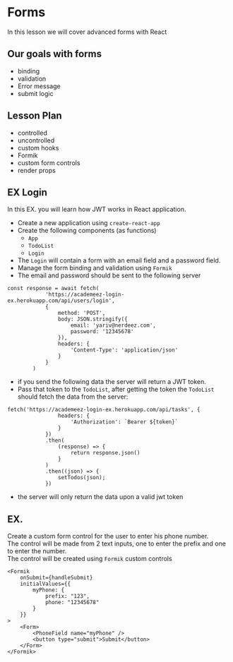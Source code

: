 # Forms

In this lesson we will cover advanced forms with React

## Our goals with forms

- binding
- validation
- Error message
- submit logic

## Lesson Plan

- controlled
- uncontrolled
- custom hooks
- Formik
- custom form controls
- render props

## EX Login

In this EX. you will learn how JWT works in React application.
- Create a new application using `create-react-app`
- Create the following components (as functions)
  - `App`
  - `TodoList`
  - `Login`
- The `Login` will contain a form with an email field and a password field.
- Manage the form binding and validation using `Formik`
- The email and password should be sent to the following server

```
const response = await fetch(
			'https://academeez-login-ex.herokuapp.com/api/users/login',
			{
				method: 'POST',
				body: JSON.stringify({
					email: 'yariv@nerdeez.com',
					password: '12345678'
				}),
				headers: {
					'Content-Type': 'application/json'
				}
			}
		)
```
- if you send the following data the server will return a JWT token.
- Pass that token to the `TodoList`, after getting the token the `TodoList` should fetch the data from the server:

```
fetch('https://academeez-login-ex.herokuapp.com/api/tasks', {
				headers: {
					'Authorization': `Bearer ${token}`
				}
			})
			.then(
				(response) => {
					return response.json()
				}
			)
			.then((json) => {
				setTodos(json);
			})
```
- the server will only return the data upon a valid jwt token





## EX.

Create a custom form control for the user to enter his phone number.  
The control will be made from 2 text inputs, one to enter the prefix and one to enter the number.  
The control will be created using `Formik` custom controls

```
<Formik
	onSubmit={handleSubmit}
	initialValues={{
		myPhone: {
			prefix: "123",
			phone: "12345678"
		}
	}}
>
	<Form>
		<PhoneField name="myPhone" />
		<button type="submit">Submit</button>
	</Form>
</Formik>
```